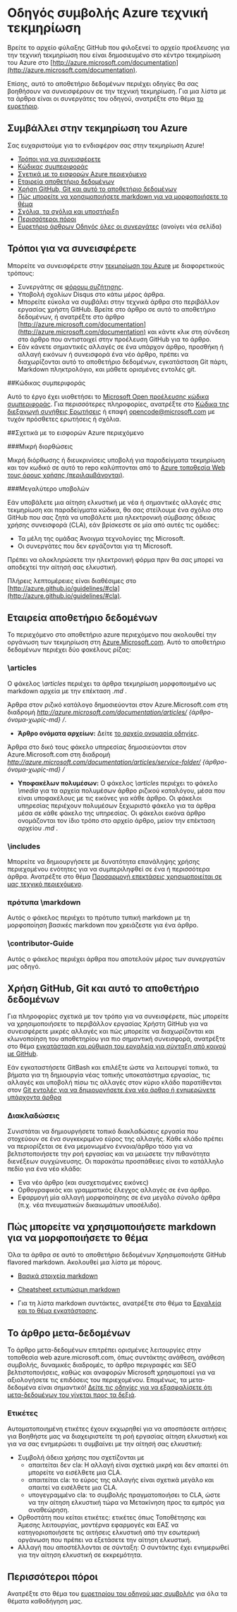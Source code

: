 # <a name="azure-technical-documentation-contributor-guide"></a>Οδηγός συμβολής Azure τεχνική τεκμηρίωση

Βρείτε το αρχείο φύλαξης GitHub που φιλοξενεί το αρχείο προέλευσης για την τεχνική τεκμηρίωση που είναι δημοσιευμένο στο κέντρο τεκμηρίωση του Azure στο [http://azure.microsoft.com/documentation](http://azure.microsoft.com/documentation).

Επίσης, αυτό το αποθετήριο δεδομένων περιέχει οδηγίες θα σας βοηθήσουν να συνεισφέρουν σε την τεχνική τεκμηρίωση.  Για μια λίστα με τα άρθρα είναι οι συνεργάτες του οδηγού, ανατρέξτε στο θέμα [το ευρετήριο](https://github.com/Azure/azure-content/blob/master/contributor-guide/contributor-guide-index.md).

## <a name="contribute-to-azure-documentation"></a>Συμβάλλει στην τεκμηρίωση του Azure

Σας ευχαριστούμε για το ενδιαφέρον σας στην τεκμηρίωση Azure!

* [Τρόποι για να συνεισφέρετε](#ways-to-contribute)
* [Κώδικας συμπεριφοράς](#code-of-conduct)
* [Σχετικά με το εισφορών Azure περιεχόμενο](#about-your-contributions-to-azure-content)
* [Εταιρεία αποθετήριο δεδομένων](#repository-organization)
* [Χρήση GitHub, Git και αυτό το αποθετήριο δεδομένων](#use-github-git-and-this-repository)
* [Πώς μπορείτε να χρησιμοποιήσετε markdown για να μορφοποιήσετε το θέμα](#how-to-use-markdown-to-format-your-topic)
* [Σχόλια, τα σχόλια και υποστήριξη](./contributor-guide/feedback-and-comments.md)
* [Περισσότεροι πόροι](#more-resources)
* [Ευρετήριο άρθρων Οδηγός όλες οι συνεργάτες](./contributor-guide/contributor-guide-index.md) (ανοίγει νέα σελίδα)

## <a name="ways-to-contribute"></a>Τρόποι για να συνεισφέρετε 

Μπορείτε να συνεισφέρετε στην [τεκμηρίωση του Azure](http://azure.microsoft.com/documentation/) με διαφορετικούς τρόπους:

* Συνεργάτης σε [φόρουμ συζήτησης](http://social.msdn.microsoft.com/Forums/windowsazure/home).
* Υποβολή σχολίων Disqus στο κάτω μέρος άρθρα.
* Μπορείτε εύκολα να συμβάλει στην τεχνικά άρθρα στο περιβάλλον εργασίας χρήστη GitHub. Βρείτε στο άρθρο σε αυτό το αποθετήριο δεδομένων, ή ανατρέξτε στο άρθρο [http://azure.microsoft.com/documentation](http://azure.microsoft.com/documentation) και κάντε κλικ στη σύνδεση στο άρθρο που αντιστοιχεί στην προέλευση GitHub για το άρθρο.
* Εάν κάνετε σημαντικές αλλαγές σε ένα υπάρχον άρθρο, προσθήκη ή αλλαγή εικόνων ή συνεισφορά ένα νέο άρθρο, πρέπει να διαχωρίζονται αυτό το αποθετήριο δεδομένων, εγκατάσταση Git πάρτι, Markdown πληκτρολόγιο, και μάθετε ορισμένες εντολές git.

##<a name="code-of-conduct"></a>Κώδικας συμπεριφοράς

Αυτό το έργο έχει υιοθετήσει το [Microsoft Open προέλευσης κώδικα συμπεριφοράς](https://opensource.microsoft.com/codeofconduct/). Για περισσότερες πληροφορίες, ανατρέξτε στο [Κώδικα της διεξαγωγή συνήθεις Ερωτήσεις](https://opensource.microsoft.com/codeofconduct/faq/) ή επαφή [opencode@microsoft.com](mailto:opencode@microsoft.com) με τυχόν πρόσθετες ερωτήσεις ή σχόλια.

##<a name="about-your-contributions-to-azure-content"></a>Σχετικά με το εισφορών Azure περιεχόμενο

###<a name="minor-corrections"></a>Μικρή διορθώσεις

Μικρή διόρθωσης ή διευκρινίσεις υποβολή για παραδείγματα τεκμηρίωση και τον κωδικό σε αυτό το repo καλύπτονται από το [Azure τοποθεσία Web τους όρους χρήσης (περιλαμβάνονται)](http://azure.microsoft.com/support/legal/website-terms-of-use/).


###<a name="larger-submissions"></a>Μεγαλύτερο υποβολών

Εάν υποβάλετε μια αίτηση ελκυστική με νέα ή σημαντικές αλλαγές στις τεκμηρίωση και παραδείγματα κώδικα, θα σας στείλουμε ένα σχόλιο στο GitHub που σας ζητά να υποβάλετε μια ηλεκτρονική σύμβασης άδειας χρήσης συνεισφορά (CLA), εάν βρίσκεστε σε μία από αυτές τις ομάδες:

* Τα μέλη της ομάδας Άνοιγμα τεχνολογίες της Microsoft.
* Οι συνεργάτες που δεν εργάζονται για τη Microsoft.

Πρέπει να ολοκληρώσετε την ηλεκτρονική φόρμα πριν θα σας μπορεί να αποδεχτεί την αίτησή σας ελκυστική.

Πλήρεις λεπτομέρειες είναι διαθέσιμες στο [http://azure.github.io/guidelines/#cla](http://azure.github.io/guidelines/#cla).

## <a name="repository-organization"></a>Εταιρεία αποθετήριο δεδομένων

Το περιεχόμενο στο αποθετήριο azure περιεχόμενο που ακολουθεί την οργάνωση των τεκμηρίωση στη [Azure.Microsoft.com](http://azure.microsoft.com). Αυτό το αποθετήριο δεδομένων περιέχει δύο φακέλους ρίζας:

### <a name="articles"></a>\articles

Ο φάκελος *\articles* περιέχει τα άρθρα τεκμηρίωση μορφοποιημένο ως markdown αρχεία με την επέκταση *.md* .

Άρθρα στον ριζικό κατάλογο δημοσιεύονται στον Azure.Microsoft.com στη διαδρομή *http://azure.microsoft.com/documentation/articles/ {άρθρο-όνομα-χωρίς-md} /*.

* **Άρθρο ονόματα αρχείων:** Δείτε [το αρχείο ονομασία οδηγίες](./contributor-guide/file-names-and-locations.md).

Άρθρα στο δικό τους φάκελο υπηρεσίας δημοσιεύονται στον Azure.Microsoft.com στη διαδρομή *http://azure.microsoft.com/documentation/articles/service-folder/ {άρθρο-όνομα-χωρίς-md} /*

* **Υποφακέλων πολυμέσων:** Ο φάκελος *\articles* περιέχει το φάκελο *\media* για τα αρχεία πολυμέσων άρθρο ριζικού καταλόγου, μέσα που είναι υποφακέλους με τις εικόνες για κάθε άρθρο.  Οι φάκελοι υπηρεσίας περιέχουν πολυμέσων ξεχωριστό φάκελο για τα άρθρα μέσα σε κάθε φάκελο της υπηρεσίας. Οι φάκελοι εικόνα άρθρο ονομάζονται τον ίδιο τρόπο στο αρχείο άρθρο, μείον την επέκταση αρχείου *.md* .

### <a name="includes"></a>\includes

Μπορείτε να δημιουργήσετε με δυνατότητα επανάληψης χρήσης περιεχομένου ενότητες για να συμπεριληφθεί σε ένα ή περισσότερα άρθρα. Ανατρέξτε στο θέμα [Προσαρμογή επεκτάσεις χρησιμοποιείται σε μας τεχνικό περιεχόμενο](./contributor-guide/custom-markdown-extensions.md).

### <a name="markdown-templates"></a>πρότυπα \markdown

Αυτός ο φάκελος περιέχει το πρότυπο τυπική markdown με τη μορφοποίηση βασικές markdown που χρειάζεστε για ένα άρθρο.

### <a name="contributor-guide"></a>\contributor-Guide

Αυτός ο φάκελος περιέχει άρθρα που αποτελούν μέρος των συνεργατών μας οδηγό.  

## <a name="use-github-git-and-this-repository"></a>Χρήση GitHub, Git και αυτό το αποθετήριο δεδομένων

Για πληροφορίες σχετικά με τον τρόπο για να συνεισφέρετε, πώς μπορείτε να χρησιμοποιήσετε το περιβάλλον εργασίας Χρήστη GitHub για να συνεισφέρετε μικρές αλλαγές και πώς μπορείτε να διαχωρίζονται και κλωνοποίηση του αποθετηρίου για πιο σημαντική συνεισφορά, ανατρέξτε στο θέμα [εγκατάσταση και ρύθμιση του εργαλεία για σύνταξη από κοινού με GitHub](./contributor-guide/tools-and-setup.md).

Εάν εγκαταστήσετε GitBash και επιλέξτε ώστε να λειτουργεί τοπικά, τα βήματα για τη δημιουργία νέας τοπικής υποκατάστημα εργασίας, τις αλλαγές και υποβολή πίσω τις αλλαγές στον κύριο κλάδο παρατίθενται στον [Git εντολές για να δημιουργήσετε ένα νέο άρθρο ή ενημερώνετε υπάρχοντα άρθρα](./contributor-guide/git-commands-for-master.md)

### <a name="branches"></a>Διακλαδώσεις

Συνιστάται να δημιουργήσετε τοπικό διακλαδώσεις εργασία που στοχεύουν σε ένα συγκεκριμένο εύρος της αλλαγής. Κάθε κλάδο πρέπει να περιορίζεται σε ένα μεμονωμένο έννοια/άρθρο τόσο για να βελτιστοποιήσετε την ροή εργασίας και να μειώσετε την πιθανότητα διενέξεων συγχώνευσης.  Οι παρακάτω προσπάθειες είναι το κατάλληλο πεδίο για ένα νέο κλάδο:

* Ένα νέο άρθρο (και συσχετισμένες εικόνες)
* Ορθογραφικός και γραμματικός έλεγχος αλλαγές σε ένα άρθρο.
* Εφαρμογή μία αλλαγή μορφοποίησης σε ένα μεγάλο σύνολο άρθρα (π.χ. νέα πνευματικών δικαιωμάτων υποσέλιδο).

## <a name="how-to-use-markdown-to-format-your-topic"></a>Πώς μπορείτε να χρησιμοποιήσετε markdown για να μορφοποιήσετε το θέμα

Όλα τα άρθρα σε αυτό το αποθετήριο δεδομένων Χρησιμοποιήστε GitHub flavored markdown.  Ακολουθεί μια λίστα με πόρους.

- [Βασικά στοιχεία markdown](https://help.github.com/articles/markdown-basics/)

- [Cheatsheet εκτυπώσιμη markdown](./contributor-guide/media/documents/markdown-cheatsheet.pdf?raw=true)

- Για τη λίστα markdown συντάκτες, ανατρέξτε στο θέμα τα [Εργαλεία και το θέμα εγκατάστασης](./contributor-guide/tools-and-setup.md#install-a-markdown-editor).

## <a name="article-metadata"></a>Το άρθρο μετα-δεδομένων

Το άρθρο μετα-δεδομένων επιτρέπει ορισμένες λειτουργίες στην τοποθεσία web azure.microsoft.com, όπως συντάκτης ανάθεση, ανάθεση συμβολής, δυναμικές διαδρομές, το άρθρο περιγραφές και SEO βελτιστοποιήσεις, καθώς και αναφορών Microsoft χρησιμοποιεί για να αξιολογήσετε τις επιδόσεις του περιεχομένου. Επομένως, τα μετα-δεδομένα είναι σημαντικό! [Δείτε τις οδηγίες για να εξασφαλίσετε ότι μετα-δεδομένων του γίνεται προς τα δεξιά](./contributor-guide/article-metadata.md).

### <a name="labels"></a>Ετικέτες

Αυτοματοποιημένη ετικέτες έχουν εκχωρηθεί για να αποσπάσετε αιτήσεις για Βοηθήστε μας να διαχειριστείτε τη ροή εργασίας αίτηση ελκυστική και για να σας ενημερώσει τι συμβαίνει με την αίτησή σας ελκυστική:

* Συμβολή άδεια χρήσης που σχετίζονται με
    * απαιτείται δεν cla: Η αλλαγή είναι σχετικά μικρή και δεν απαιτεί ότι μπορείτε να εισέλθετε μια CLA.
    * απαιτείται cla: το εύρος της αλλαγής είναι σχετικά μεγάλο και απαιτεί να εισέλθετε μια CLA.
    * υπογεγραμμένο cla: το συμβολής πραγματοποιήσει το CLA, ώστε να την αίτηση ελκυστική τώρα να Μετακίνηση προς τα εμπρός για αναθεώρηση.
* Ορθοστάτη που κείται ετικέτες: ετικέτες όπως Τοποθέτησης και Άμεσης λειτουργίας, μοντέρνα εφαρμογές και ΕΑΣ να κατηγοριοποιήσετε τις αιτήσεις ελκυστική από την εσωτερική οργάνωση που πρέπει να εξετάσετε την αίτηση ελκυστική.
* Αλλαγή που αποστέλλονται σε σύνταξη: Ο συντάκτης έχει ενημερωθεί για την αίτηση ελκυστική σε εκκρεμότητα.

## <a name="more-resources"></a>Περισσότεροι πόροι

Ανατρέξτε στο θέμα του [ευρετηρίου του οδηγού μας συμβολής](./contributor-guide/contributor-guide-index.md) για όλα τα θέματα καθοδήγηση μας.
